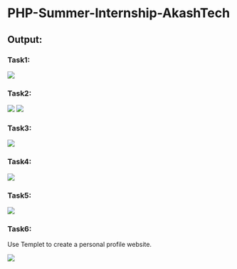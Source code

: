 # PHP-Summer-Internship-AkashTech
<h2>Output:</h2>
<h3>Task1:</h3>
<img src="https://user-images.githubusercontent.com/73227333/119977097-a01b1200-bfd5-11eb-8057-40308820ecd9.png">

<h3>Task2:</h3>
<img src="https://user-images.githubusercontent.com/73227333/119977573-3ea77300-bfd6-11eb-81d2-e9f96ac26c5b.png">
<img src="https://user-images.githubusercontent.com/73227333/119977620-4b2bcb80-bfd6-11eb-898a-d24c1af42458.png">

<h3>Task3:</h3>
<img src="https://user-images.githubusercontent.com/73227333/119977674-5bdc4180-bfd6-11eb-90e4-97269d431d06.png">

<h3>Task4:</h3>
<img src="https://user-images.githubusercontent.com/73227333/120931301-99e01080-c70e-11eb-9b01-1baf34c5f5e1.png">

<h3>Task5:</h3>
<img src="https://user-images.githubusercontent.com/73227333/120832360-345d1a00-c57e-11eb-9d3a-06edffbd117a.png">
<h3>Task6:</h3>
<p>Use Templet to create a personal profile website.</p>
<img src="https://user-images.githubusercontent.com/73227333/120930294-4b307780-c70a-11eb-9b60-f9170ec1358b.png">


 

